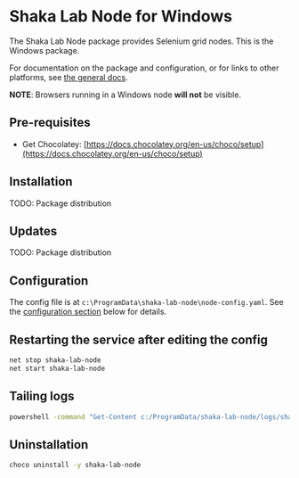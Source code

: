 # Shaka Lab Node for Windows

The Shaka Lab Node package provides Selenium grid nodes.
This is the Windows package.

For documentation on the package and configuration, or for links to other
platforms, see [the general docs](../README.md#readme).

**NOTE**: Browsers running in a Windows node **will not** be visible.

## Pre-requisites

 - Get Chocolatey: [https://docs.chocolatey.org/en-us/choco/setup](https://docs.chocolatey.org/en-us/choco/setup)

## Installation

TODO: Package distribution

## Updates

TODO: Package distribution

## Configuration

The config file is at `c:\ProgramData\shaka-lab-node\node-config.yaml`.
See the [configuration section](#configuration) below for details.

## Restarting the service after editing the config

```sh
net stop shaka-lab-node
net start shaka-lab-node
```

## Tailing logs

```sh
powershell -command "Get-Content c:/ProgramData/shaka-lab-node/logs/shaka-lab-node-svc.err.log -Wait"
```

## Uninstallation

```sh
choco uninstall -y shaka-lab-node
```
